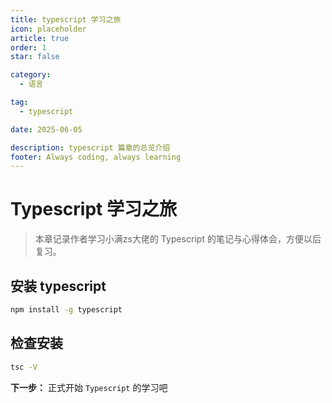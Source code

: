 ```yaml
---
title: typescript 学习之旅
icon: placeholder
article: true
order: 1
star: false

category:
  - 语言

tag:
  - typescript

date: 2025-06-05

description: typescript 篇章的总览介绍
footer: Always coding, always learning
---
```


<!-- more -->

# Typescript 学习之旅

> 本章记录作者学习小满zs大佬的 Typescript 的笔记与心得体会，方便以后复习。

## 安装 typescript

```bash
npm install -g typescript
```

## 检查安装

```bash
tsc -V
```

**下一步：** 正式开始 `Typescript` 的学习吧
